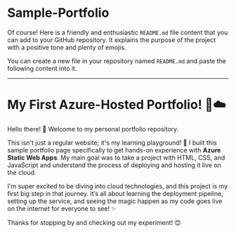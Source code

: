# Sample-Portfolio
Of course! Here is a friendly and enthusiastic `README.md` file content that you can add to your GitHub repository. It explains the purpose of the project with a positive tone and plenty of emojis.

You can create a new file in your repository named `README.md` and paste the following content into it.

***

# My First Azure-Hosted Portfolio! 🚀☁️

Hello there! 👋 Welcome to my personal portfolio repository.

This isn't just a regular website; it's my learning playground! 🧪 I built this sample portfolio page specifically to get hands-on experience with **Azure Static Web Apps**. My main goal was to take a project with HTML, CSS, and JavaScript and understand the process of deploying and hosting it live on the cloud.

I'm super excited to be diving into cloud technologies, and this project is my first big step in that journey. It’s all about learning the deployment pipeline, setting up the service, and seeing the magic happen as my code goes live on the internet for everyone to see! ✨

Thanks for stopping by and checking out my experiment! 😊
